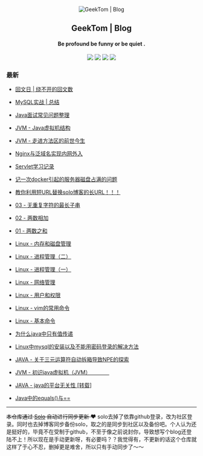 <p align="center"><img alt="GeekTom | Blog" src="https://www.easyicon.net/api/resizeApi.php?id=534146&size=32"></p><h2 align="center">
GeekTom | Blog
</h2>

<h4 align="center">Be profound  be funny  or  be quiet .</h4>
<p align="center"><a title="GeekTom | Blog" target="_blank" href="https://github.com/geektomya/solo-blog"><img src="https://img.shields.io/github/last-commit/geektomya/solo-blog.svg?style=flat-square&color=FF9900"></a>
<a title="GitHub repo size in bytes" target="_blank" href="https://github.com/geektomya/solo-blog"><img src="https://img.shields.io/github/repo-size/geektomya/solo-blog.svg?style=flat-square"></a>
<a title="Solo Version" target="_blank" href="https://github.com/88250/solo/releases"><img src="https://img.shields.io/badge/solo-3.6.7-f1e05a.svg?style=flat-square&color=blueviolet"></a>
<a title="Hits" target="_blank" href="https://github.com/88250/hits"><img src="https://hits.b3log.org/geektomya/solo-blog.svg"></a></p>

### 最新

* [回文日 | 绕不开的回文数](<https://blog.zhqy.xyz/articles/2020/02/02/1580655282159.html>)

* [MySQL实战 | 总结](<https://blog.zhqy.xyz/articles/2020/02/01/1580569514532.html>)

* [Java面试常见问题整理](http://blog.zhqy.xyz/articles/2019/12/11/1576077816315.html)
* [JVM - Java虚拟机结构](<http://blog.zhqy.xyz/articles/2019/12/12/1576085235290.html>)
* [JVM - 走进方法区的前世今生](<http://blog.zhqy.xyz/articles/2019/12/18/1576664538449.html>)
* [Nginx与泛域名实现内网外入](http://blog.zhqy.xyz/articles/2019/12/16/1576502421990.html)
* [Servlet学习记录](<http://blog.zhqy.xyz/articles/2019/12/13/1576226249913.html>)
* [记一次docker引起的服务器磁盘占满的问题](http://blog.zhqy.xyz/articles/2019/12/10/1575960493018.html)
* [教你利用短URL替换solo博客的长URL！！！](http://blog.zhqy.xyz/articles/2019/12/06/1575644210365.html)
* [03 - 无重复字符的最长子串](http://blog.zhqy.xyz/articles/2019/12/01/1575198610185.html)
* [02 - 两数相加](http://blog.zhqy.xyz/articles/2019/11/30/1575125278150.html)
* [01 - 两数之和](http://blog.zhqy.xyz/articles/2019/11/27/1574825419642.html)
* [Linux - 内存和磁盘管理](http://blog.zhqy.xyz/articles/2019/11/16/1573916620079.html)
* [Linux - 进程管理（二）](http://blog.zhqy.xyz/articles/2019/11/16/1573891707152.html)
* [Linux - 进程管理（一）](http://blog.zhqy.xyz/articles/2019/11/15/1573828800331.html)
* [Linux - 网络管理](http://blog.zhqy.xyz/articles/2019/11/13/1573656383363.html)
* [Linux - 用户和权限](http://blog.zhqy.xyz/articles/2019/11/11/1573485316708.html)
* [Linux - vim的常用命令](http://blog.zhqy.xyz/articles/2019/11/06/1573047455182.html)
* [Linux - 基本命令](http://blog.zhqy.xyz/articles/2019/11/06/1573017674174.html)
* [为什么java中只有值传递](http://blog.zhqy.xyz/articles/2019/10/28/1572216852597.html)
* [Linux中mysql的安装以及不能用密码登录的解决方法](http://blog.zhqy.xyz/articles/2019/10/28/1572211231161.html)
* [JAVA - 关于三元运算符自动拆箱导致NPE的探索](http://blog.zhqy.xyz/articles/2019/10/24/1571853320002.html)
* [JVM - 初识java虚拟机（JVM）　　　　](http://blog.zhqy.xyz/articles/2019/10/22/1571755164215.html)
* [JAVA - java的平台无关性 [转载]](http://blog.zhqy.xyz/articles/2019/10/22/1571747472258.html)
* [Java中的equals()与==](http://blog.zhqy.xyz/articles/2019/10/20/1571583667114.html)



---

~~本仓库通过 [Solo](https://github.com/88250/solo) 自动进行同步更新 ❤️~~ solo去掉了依靠github登录，改为社区登录。同时也去掉博客同步备份solo，取之的是同步到社区以及备份吧。个人认为还是挺好的，毕竟不在受制于github，不至于像之前说封你，导致想写个blog还登陆不上！所以现在是手动更新呀，有必要吗？？我觉得有，不更新的话这个仓库就这样了于心不忍，删掉更是难舍，所以只有手动同步了～～

